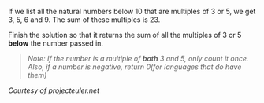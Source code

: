 If we list all the natural numbers below 10 that are multiples of 3 or 5, we get 3, 5, 6 and 9. 
The sum of these multiples is 23.

Finish the solution so that it returns the sum of all the multiples of 3 or 5 **below** the number passed in.

> _Note: If the number is a multiple of **both** 3 and 5, only count it once. Also, if a number is negative, 
>return 0(for languages that do have them)_

_Courtesy of projecteuler.net_